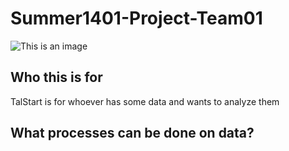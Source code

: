 # Summer1401-Project-Team01
![This is an image](/client/src/assets/img/hero-image)

## Who this is for
TalStart is for whoever has some data and wants to analyze them
## What processes can be done on data?

